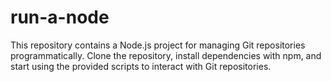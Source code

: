 # run-a-node
This repository contains a Node.js project for managing Git repositories programmatically. Clone the repository, install dependencies with npm, and start using the provided scripts to interact with Git repositories.

